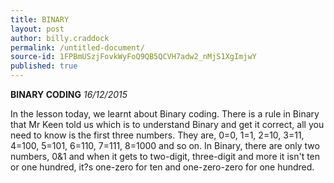 ```yaml
---
title: BINARY
layout: post
author: billy.craddock
permalink: /untitled-document/
source-id: 1FPBmUSzjFovkWyFoQ9QB5QCVH7adw2_nMjS1XgImjwY
published: true
---
```

**BINARY CODING**               *16/12/2015*

In the lesson today, we learnt about Binary coding. There is a rule in Binary that Mr Keen told us which is to understand Binary and get it correct, all you need to know is the first three numbers. They are, 0=0, 1=1, 2=10, 3=11, 4=100, 5=101, 6=110, 7=111, 8=1000 and so on. In Binary, there are only two numbers, 0&1 and when it gets to two-digit, three-digit and more it isn't ten or one hundred, it?s one-zero for ten and one-zero-zero for one hundred. 


